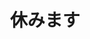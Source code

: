 ---
title: 休みます
description: 休息、休假
kana: やすみます
pronunciation: yasumimasu
tone: ②
type: 动词Ⅱ（原型：休む）
pubDate: 2024-08-19 00:00:50
lessonIndex: 4
---